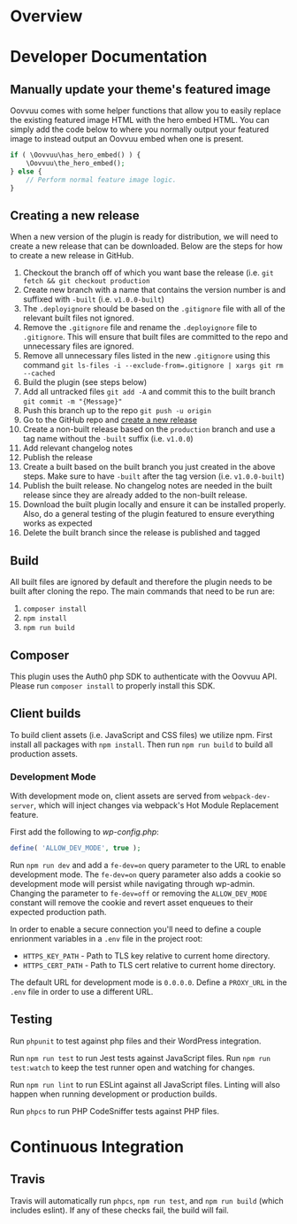 # Overview

# Developer Documentation

## Manually update your theme's featured image
Oovvuu comes with some helper functions that allow you to easily replace the existing featured image HTML with the hero embed HTML. You can simply add the code below to where you normally output your featured image to instead output an Oovvuu embed when one is present.

```php
if ( \Oovvuu\has_hero_embed() ) {
	\Oovvuu\the_hero_embed();
} else {
	// Perform normal feature image logic.
}
```

## Creating a new release
When a new version of the plugin is ready for distribution, we will need to create a new release that can be downloaded. Below are the steps for how to create a new release in GitHub.

1. Checkout the branch off of which you want base the release (i.e. `git fetch && git checkout production`
1. Create new branch with a name that contains the version number is and suffixed with `-built` (i.e. `v1.0.0-built`)
1. The `.deployignore` should be based on the `.gitignore` file with all of the relevant built files not ignored.
1. Remove the `.gitignore` file and rename the `.deployignore` file to `.gitignore`. This will ensure that built files are committed to the repo and unnecessary files are ignored.
1. Remove all unnecessary files listed in the new `.gitignore` using this command `git ls-files -i --exclude-from=.gitignore | xargs git rm --cached`
1. Build the plugin (see steps below)
1. Add all untracked files `git add -A` and commit this to the built branch `git commit -m "{Message}"`
1. Push this branch up to the repo `git push -u origin`
1. Go to the GitHub repo and [create a new release](https://help.github.com/en/github/administering-a-repository/managing-releases-in-a-repository#creating-a-release)
1. Create a non-built release based on the `production` branch and use a tag name without the `-built` suffix (i.e. `v1.0.0`)
1. Add relevant changelog notes
1. Publish the release
1. Create a built based on the built branch you just created in the above steps. Make sure to have `-built` after the tag version (i.e. `v1.0.0-built`)
1. Publish the built release. No changelog notes are needed in the built release since they are already added to the non-built release.
1. Download the built plugin locally and ensure it can be installed properly. Also, do a general testing of the plugin featured to ensure everything works as expected
1. Delete the built branch since the release is published and tagged

## Build
All built files are ignored by default and therefore the plugin needs to be built after cloning the repo. The main commands that need to be run are:
1. `composer install`
1. `npm install`
1. `npm run build`

## Composer
This plugin uses the Auth0 php SDK to authenticate with the Oovvuu API. Please run `composer install` to properly install this SDK.

## Client builds

To build client assets (i.e. JavaScript and CSS files) we utilize npm. First install all packages with `npm install`. Then run `npm run build` to build all production assets.

### Development Mode

With development mode on, client assets are served from `webpack-dev-server`, which will inject changes via webpack's Hot Module Replacement feature.

First add the following to _wp-config.php_:

```php
define( 'ALLOW_DEV_MODE', true );
```

Run `npm run dev` and add a `fe-dev=on` query parameter to the URL to enable development mode. The `fe-dev=on` query parameter also adds a cookie so development mode will persist while navigating through wp-admin. Changing the parameter to `fe-dev=off` or removing the `ALLOW_DEV_MODE` constant will remove the cookie and revert asset enqueues to their expected production path.

In order to enable a secure connection you'll need to define a couple enrionment variables in a `.env` file in the project root:

* `HTTPS_KEY_PATH` - Path to TLS key relative to current home directory.
* `HTTPS_CERT_PATH` - Path to TLS cert relative to current home directory.

The default URL for development mode is `0.0.0.0`. Define a `PROXY_URL` in the `.env` file in order to use a different URL.

## Testing

Run `phpunit` to test against php files and their WordPress integration.

Run `npm run test` to run Jest tests against JavaScript files. Run `npm run test:watch` to keep the test runner open and watching for changes.

Run `npm run lint` to run ESLint against all JavaScript files. Linting will also happen when running development or production builds.

Run `phpcs` to run PHP CodeSniffer tests against PHP files.

# Continuous Integration

## Travis

Travis will automatically run `phpcs`, `npm run test`, and `npm run build` (which includes eslint). If any of these checks fail, the build will fail.
